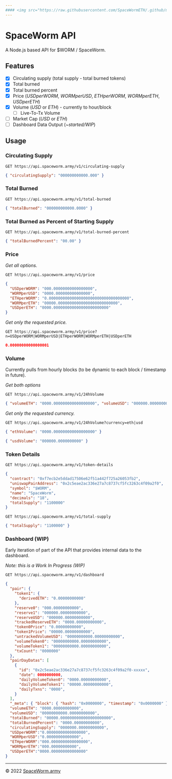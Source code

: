 ```yaml
---
#### <img src="https://raw.githubusercontent.com/SpaceWormETH/.github/main/profile/SpaceWormJim-icon.png" width="12" height="12" /> [SpaceWorm](https://github.com/SpaceWormETH) | [```API```](https://github.com/SpaceWormETH/SpaceWorm-API) | [Contract](https://github.com/SpaceWormETH/SpaceWorm-contract)
---
```


# SpaceWorm API

A Node.js based API for $WORM / SpaceWorm.

## Features

- [x] Circulating supply (total supply - total burned tokens)
- [x] Total burned
- [x] Total burned percent
- [x] Price (_USDperWORM_, _WORMperUSD_, _ETHperWORM_, _WORMperETH_, _USDperETH_)
- [x] Volume (_USD_ or _ETH_) - currently to hour/block
  - [ ] Live-To-Tx Volume
- [ ] Market Cap (_USD_ or _ETH_)
- [ ] Dashboard Data Output (_~started/WIP_)

## Usage

### Circulating Supply

```
GET https://api.spaceworm.army/v1/circulating-supply
```

```json
{ "circulatingSupply": "000000000000.000" }
```

### Total Burned

```
GET https://api.spaceworm.army/v1/total-burned
```

```json
{ "totalBurned": "000000000000.0000" }
```

### Total Burned as Percent of Starting Supply

```
GET https://api.spaceworm.army/v1/total-burned-percent
```

```json
{ "totalBurnedPercent": "00.00" }
```

### Price

_Get all options._

```
GET https://api.spaceworm.army/v1/price
```

```json
{
  "USDperWORM": "000.00000000000000000",
  "WORMperUSD": "0000.000000000000000",
  "ETHperWORM": "0.00000000000000000000000000000000000",
  "WORMperETH": "00000.00000000000000000000000000",
  "USDperETH": "0000.000000000000000000000000"
}
```

_Get only the requested price._

```
GET https://api.spaceworm.army/v1/price?n=USDperWORM|WORMperUSD|ETHperWORM|WORMperETH|USDperETH
```

```json
0.00000000000000001
```

<!-- ```json
{ "currency": "USDperWORM", "price": "0.000000000000000000" }
```

```json
{ "currency": "WORMperUSD", "price": "0.000000000000000000" }
```

```json
{ "currency": "ETHperWORM", "price": "0.000000000000000000" }
```

```json
{ "currency": "WORMperETH", "price": "0.000000000000000000" }
```

```json
{ "currency": "USDperETH", "price": "0.000000000000000000" }
``` -->

### Volume

Currently pulls from hourly blocks (to be dynamic to each block / timestamp in future).

_Get both options_

```
GET https://api.spaceworm.army/v1/24hVolume
```

```json
{ "volumeETH": "0000.000000000000000000", "volumeUSD": "000000.0000000000" }
```

_Get only the requested currency._

```
GET https://api.spaceworm.army/v1/24hVolume?currency=eth|usd
```

```json
{ "ethVolume": "0000.000000000000000000" }
```

```json
{ "usdVolume": "000000.0000000000" }
```

### Token Details

```
GET https://api.spaceworm.army/v1/token-details
```

```json
{
  "contract": "0xf7ecb2e5ddad17506e62f51a442f725a26053fb2",
  "uniswapPairAddress": "0x2c5eae2ac336e27a7c8737cf5fc3263c4f09a2f0",
  "symbol": "$WORM",
  "name": "SpaceWorm",
  "decimals": "18",
  "totalSupply": "1100000"
}
```

```
GET https://api.spaceworm.army/v1/total-supply
```

```json
{ "totalSupply": "1100000" }
```

### Dashboard (WIP)

Early iteration of part of the API that provides internal data to the dashboard.

_Note: this is a Work In Progress (WIP)_

```
GET https://api.spaceworm.army/v1/dashboard
```

```json
{
  "pair": {
    "token1": {
      "derivedETH": "0.00000000000"
    },
    "reserve0": "000.00000000000",
    "reserve1": "000000.00000000000",
    "reserveUSD": "000000.00000000000",
    "trackedReserveETH": "0000.00000000000",
    "token0Price": "0.00000000000",
    "token1Price": "00000.00000000000",
    "untrackedVolumeUSD": "00000000000.00000000000",
    "volumeToken0": "00000000000.00000000000",
    "volumeToken1": "00000000000.00000000000",
    "txCount": "0000000"
  },
  "pairDayDatas": [
    {
      "id": "0x2c5eae2ac336e27a7c8737cf5fc3263c4f09a2f0-xxxxx",
      "date": 0000000000,
      "dailyVolumeToken0": "0000.00000000000",
      "dailyVolumeToken1": "00000.00000000000",
      "dailyTxns": "0000",
    }
  ],
  "_meta": { "block": { "hash": "0x0000000", "timestamp": "0x0000000" } },
  "volumeETH": "0000.00000000000",
  "volumeUSD": "00000000000.00000000000",
  "totalBurned": "00000.0000000000000000000000",
  "totalBurnedPercent": "0000.00000000000",
  "circulatingSupply": "0000000.00000000000",
  "USDperWORM":"0.00000000000000000",
  "WORMperUSD":"0.00000000000000",
  "ETHperWORM":"000.0000000000000000",
  "WORMperETH":"000.00000000000",
  "USDperETH":"0000.000000000000000"
}
```

---

© 2022 [SpaceWorm.army](https://SpaceWorm.army)
